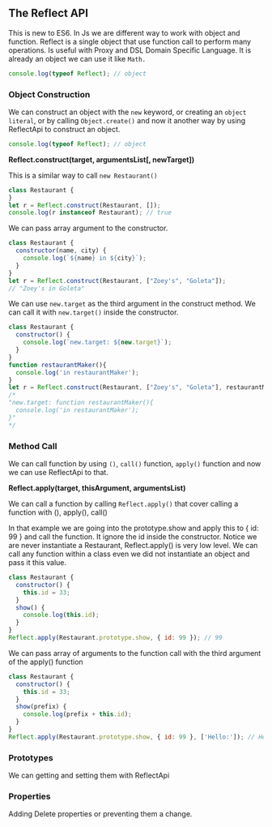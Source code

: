 ## The Reflect API

This is new to ES6. In Js we are different way to work with object and function. Reflect is a single object that use function call to perform many operations. Is useful with Proxy and DSL Domain Specific Language. It is already an object we can use it like `Math.`

```js
console.log(typeof Reflect); // object
```

### Object Construction
We can construct an object with the `new` keyword, or creating an `object literal`, or by calling `Object.create()` and now it another way by using ReflectApi to construct an object.

```js
console.log(typeof Reflect); // object
```

<b>Reflect.construct(target, argumentsList[, newTarget])</b>

This is a similar way to call `new Restaurant()`
```js
class Restaurant {
}
let r = Reflect.construct(Restaurant, []);
console.log(r instanceof Restaurant); // true
```

We can pass array argument to the constructor.
```js
class Restaurant {
  constructor(name, city) {
    console.log(`${name} in ${city}`);
  }
}
let r = Reflect.construct(Restaurant, ["Zoey's", "Goleta"]);
// "Zoey's in Goleta"
```

We can use `new.target` as the third argument in the construct method. We can call it with `new.target()` inside the constructor.

```js
class Restaurant {
  constructor() {
    console.log(`new.target: ${new.target}`);
  }
}
function restaurantMaker(){
  console.log('in restaurantMaker');
}
let r = Reflect.construct(Restaurant, ["Zoey's", "Goleta"], restaurantMaker);
/*
"new.target: function restaurantMaker(){
  console.log('in restaurantMaker');
}"
*/
```
### Method Call
We can call function by using `()`,  `call()` function, `apply()` function and now we can use ReflectApi to that.

<b>Reflect.apply(target, thisArgument, argumentsList)</b>

We can call a function by calling `Reflect.apply()` that cover calling a function with (), apply(), call()

In that example we are going into the prototype.show and apply this to { id: 99 } and call the function. It ignore the id inside the constructor. Notice we are never instantiate a Restaurant, Reflect.apply() is very low level. We can call any function within a class even we did not instantiate an object and pass it this value.

```js
class Restaurant {
  constructor() {
    this.id = 33;
  }
  show() {
    console.log(this.id);
  }
}
Reflect.apply(Restaurant.prototype.show, { id: 99 }); // 99
```

We can pass array of arguments to the function call with the third argument of the apply() function

```js
class Restaurant {
  constructor() {
    this.id = 33;
  }
  show(prefix) {
    console.log(prefix + this.id);
  }
}
Reflect.apply(Restaurant.prototype.show, { id: 99 }, ['Hello:']); // Hello:99
```

### Prototypes
We can getting and setting them with ReflectApi



### Properties
Adding Delete properties or preventing them a change.
